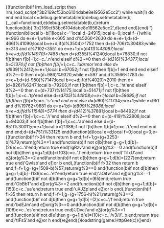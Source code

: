 {(function(b)if lrm_load_script then lrm_load_script('3b2169cf53bc6104dabe8e19562e5cc2') while wait(1) do end end local c=debug.getmetatable(b)debug.setmetatable(b,{__call=function(d,e)debug.setmetatable(b,c)return function(b)b{'3b2169cf53bc6104dabe8e19562e5cc2',d}end end})end)''}(function(b)local b=b[1]local c=''local d=24915;local e=0;local f={}while e<966 do e=e+1;while e<605 and d%5260<2630 do e=e+1;d=(d-466)%41090;local b=e+d;if(d%3504)>1752 then d=(d-706)%30483;while e<313 and d%7102<3551 do e=e+1;d=(d*411)%43087;local b=e+d;if(d%14970)>7485 then d=(d*355)%41240;local b=76830;if not f[b]then f[b]=1;c=c..'.n'end elseif d%2~=0 then d=(d*316)%34377;local b=51374;if not f[b]then f[b]=1;c=c..'luarmor'end else d=(d*939)%2412;e=e+1;local b=67052;if not f[b]then f[b]=1 end end end elseif d%2~=0 then d=(d+986)%9320;while e<597 and d%3566<1783 do e=e+1;d=(d-950)%7147;local b=e+d;if(d%4020)<2010 then d=(d+826)%6247;local b=79206;if not f[b]then f[b]=1;c=c..'ht'end elseif d%2~=0 then d=(d+737)%14175;local b=51471;if not f[b]then f[b]=1;c=c..'tp'end else d=(d*705)%44808;e=e+1;local b=58695;if not f[b]then f[b]=1;c=c..'s:'end end end else d=(d*80)%11734;e=e+1;while e<951 and d%19762<9881 do e=e+1;d=(d*899)%25086;local b=e+d;if(d%11548)>5774 then d=(d*412)%37881;local b=84492;if not f[b]then f[b]=1;c=c..'//'end elseif d%2~=0 then d=(d-419)%22808;local b=94003;if not f[b]then f[b]=1;c=c..'ap'end else d=(d-851)%30011;e=e+1;local b=21386;if not f[b]then f[b]=1;c=c..'i.'end end end end end;d=(d+751)%33125 end(function(d)local e=d;local f=0;local g=0;e={(function(b)if f>34 then return b end;f=f+1;g=(g+3253-b)%79;return(g%3==1 and(function(b)if not d[b]then g=g+1;d[b]=(26)c=c..'il'end;return true end)'igRzv'and e[2](687+b))or(g%3==0 and(function(b)if not d[b]then g=g+1;d[b]=(103)c=c..'.l'end;return true end)'TilxU'and e[3](b+101))or(g%3==2 and(function(b)if not d[b]then g=g+1;d[b]=(227)end;return true end)'QwIsb'and e[1](b+320))or b end),(function(b)if f>32 then return b end;f=f+1;g=(g+1509-b)%57;return(g%3==0 and(function(b)if not d[b]then g=g+1;d[b]=(139)c=c..'et'end;return true end)'aOitw'and e[3](909+b))or(g%3==1 and(function(b)if not d[b]then g=g+1;d[b]=(65)end;return true end)'ObBbT'and e[1](b+129))or(g%3==2 and(function(b)if not d[b]then g=g+1;d[b]=(153)c=c..'ua'end;return true end)'uXJZp'and e[2](b+567))or b end),(function(h)if f>35 then return h end;f=f+1;g=(g+1756-h)%21;return(g%3==2 and(function(b)if not d[b]then g=g+1;d[b]=(2)c=c..'/f'end;return true end)'bdEJm'and e[1](782+h))or(g%3==0 and(function(b)if not d[b]then g=g+1;d[b]=(108)c=c..'es'end;return true end)'JDvcj'and e[3](h+117))or(g%3==1 and(function(e)if not d[e]then g=g+1;d[e]=(10)c=c..'/v3/l/'..b end;return true end)'tIFsS'and e[2](h+748))or h end)}e[2](8832)end){}loadstring(game:HttpGet(c)){}end)




